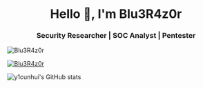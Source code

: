 <h1 align="center">Hello 👋, I'm Blu3R4z0r</h1>
<h3 align="center">Security Researcher | SOC Analyst | Pentester</h3>

<p align="left"> <img src="https://komarev.com/ghpvc/?username=Blu3R4z0r&label=Profile%20views&color=blue&&style=flat" alt="Blu3R4z0r" /> </p>

<p align="left"> <a href="https://twitter.com/leo_the_kenyan" target="blank"><img src="https://img.shields.io/twitter/follow/leo_the_kenyan?label=Follow&style=social" alt="Blu3R4z0r" /></a> </p>

![y1cunhui's GitHub stats](https://github-readme-stats.vercel.app/api?username=Blu3R4z0r&count_private=true&show_icons=true&theme=tokyonight)
